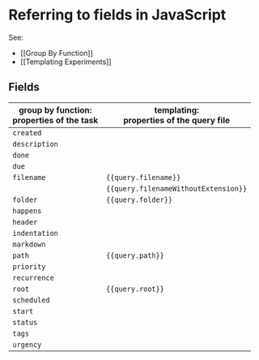 # Referring to fields in JavaScript

See:

- [[Group By Function]]
- [[Templating Experiments]]

## Fields

| group by function:<br>properties of the task | templating:<br>properties of the query file |
| -------------------------------------------- | ------------------------------------------- |
| `created`                                    |                                             |
| `description`                                |                                             |
| `done`                                       |                                             |
| `due`                                        |                                             |
| `filename`                                   | `{{query.filename}}`                        |
|                                              | `{{query.filenameWithoutExtension}}`        |
| `folder`                                     | `{{query.folder}}`                          |
| `happens`                                    |                                             |
| `header`                                     |                                             |
| `indentation`                                |                                             |
| `markdown`                                   |                                             |
| `path`                                       | `{{query.path}}`                            |
| `priority`                                   |                                             |
| `recurrence`                                 |                                             |
| `root`                                       | `{{query.root}}`                            |
| `scheduled`                                  |                                             |
| `start`                                      |                                             |
| `status`                                     |                                             |
| `tags`                                       |                                             |
| `urgency`                                    |                                             |
